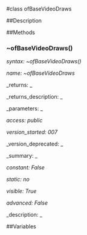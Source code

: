 #class ofBaseVideoDraws


##Description





##Methods



### ~ofBaseVideoDraws()

_syntax: ~ofBaseVideoDraws()_

_name: ~ofBaseVideoDraws_

_returns: _

_returns_description: _

_parameters: _

_access: public_

_version_started: 007_

_version_deprecated: _

_summary: _

_constant: False_

_static: no_

_visible: True_

_advanced: False_



_description: _







##Variables



